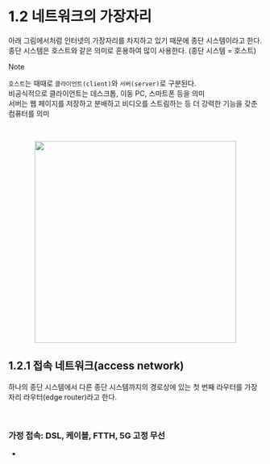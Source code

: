 # 1.2 네트워크의 가장자리
아래 그림에서처럼 인터넷의 가장자리를 차지하고 있기 때문에 종단 시스템이라고 한다.<br/>
종단 시스템은 호스트와 같은 의미로 혼용하여 많이 사용한다. (종단 시스템 = 호스트)
> [!NOTE]
> `호스트`는 때때로 `클라이언트(client)`와 `서버(server)`로 구분된다.<br/>
> 비공식적으로 클라이언트는 데스크톱, 이동 PC, 스마트폰 등을 의미<br/>
> 서버는 웹 페이지를 저장하고 분배하고 비디오를 스트림하는 등 더 강력한 기능을 갖춘 컴퓨터를 의미

<br/>

<p align="center"><img width="400" src="https://github.com/jmKim02/ComputerNetworking_A-Top-Down-Approach/assets/174222202/17a01057-af55-4a0e-9db5-c2af443e2e19">

<br/>

## 1.2.1 접속 네트워크(access network)
하나의 종단 시스템에서 다른 종단 시스템까지의 경로상에 있는 첫 번째 라우터를 가장자리 라우터(edge router)라고 한다.

<br/>

### 가정 접속: DSL, 케이블, FTTH, 5G 고정 무선
- 
